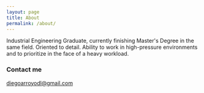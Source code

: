 ```yaml
---
layout: page
title: About
permalink: /about/
---
```


Industrial Engineering Graduate, currently finishing Master's Degree in the same field.
Oriented to detail. Ability to work in high-pressure environments and to prioritize in the face of a heavy workload.

### Contact me

[diegoarroyodl@gmail.com](mailto:diegoarroyodl@gmail.com)
